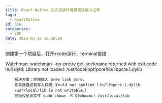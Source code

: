 ```yaml
---
title: React-Native 初次安装环境报错及解决记录
tags:
  - ReactNative
id: 356
categories:
  - iOS
date: 2016-03-15 16:38:19
---
```


创建第一个项目后，打开xcode运行，terminal报错

Watchman:  watchman--no-pretty get-sockname returned with exit code null dyld: Library not loaded: /usr/local/opt/pcre/lib/libpcre.1.dylib

        解决方案：终端输入 brew link pcre，
        如果报错没有写入权限（Could not symlink lib/libpcre.1.dylib
        /usr/local/lib is not writable.）
        则授权给该文件 sudo chown -R $(whoami) /usr/local/lib
    